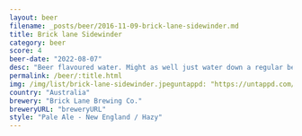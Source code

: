 ```yaml
---
layout: beer
filename: _posts/beer/2016-11-09-brick-lane-sidewinder.md
title: Brick lane Sidewinder
category: beer
score: 4
beer-date: "2022-08-07"
desc: "Beer flavoured water. Might as well just water down a regular beer"
permalink: /beer/:title.html
img: /img/list/brick-lane-sidewinder.jpeguntappd: "https://untappd.com/b/brick-lane-brewing-co--sidewinder-low-alc-hazy-pale/4431965"
country: "Australia"
brewery: "Brick Lane Brewing Co."
breweryURL: "breweryURL"
style: "Pale Ale - New England / Hazy"
---
```

